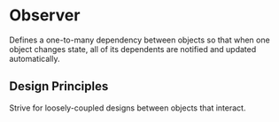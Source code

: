# Observer
Defines a one-to-many dependency between objects so that when one object changes state, all of its dependents are notified and updated automatically.
## Design Principles
Strive for loosely-coupled designs between objects that interact.

